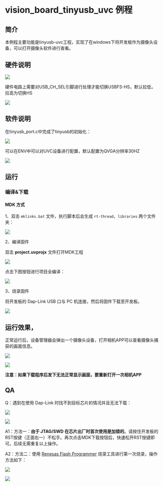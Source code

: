 # vision_board_tinyusb_uvc 例程

## 简介

本例程主要功能是tinyusb-uvc工程，实现了在windows下将开发板作为摄像头设备，可以打开摄像头软件进行查看。

## 硬件说明

![](docs/picture/1.png)

硬件电路上需要对USB_CH_SEL引脚进行处理才能切换USBFS-HS，默认拉低，拉高为切换HS

![](docs/picture/4.png)

## 软件说明

在tinyusb_port.c中完成了tinyusb的初始化：

![](docs/picture/2.png)

可以在ENV中可以对UVC设备进行配置，默认配置为QVGA分辨率30HZ

![](docs/picture/5.png)

## 运行

### 编译&下载

#### MDK 方式

1、双击 `mklinks.bat` 文件，执行脚本后会生成 `rt-thread`、`libraries` 两个文件夹：

![](docs/picture/mklinks.png)

2、编译固件

双击 **project.uvprojx** 文件打开MDK工程

![](docs/picture/uvprojx.png)

点击下图按钮进行项目全编译：

![](docs/picture/build.png)

3、烧录固件

将开发板的 Dap-Link USB 口与 PC 机连接，然后将固件下载至开发板。

![](docs/picture/download.png)

## 运行效果，

正常运行后，设备管理器会弹出一个摄像头设备，打开相机APP可以查看摄像头捕获的画面信息。

![](docs/picture/6.png)



![](docs/picture/7.png)

**注意：如果下载程序后发下无法正常显示画面，要重新打开一次相机APP**

## QA

Q：遇到在使用 Dap-Link 时找不到目标芯片的情况并且无法下载：

![](docs/picture/download1.png)

![](docs/picture/download2.png)

A1：方法一：**由于 JTAG/SWD 在芯片出厂时首次使用是加锁的**。请按住开发板的RST按键（正面右一）不松手。再次点击MDK下载按钮后，快速松开RST按键即可。后续无需重复以上操作。

A2：方法二：使用  [Renesas Flash Programmer](https://www.renesas.com/us/en/software-tool/renesas-flash-programmer-programming-gui#documents) 烧录工具进行第一次烧录，操作方法如下：

![](docs/picture/boot1.png)

![](docs/picture/boot2.png)
